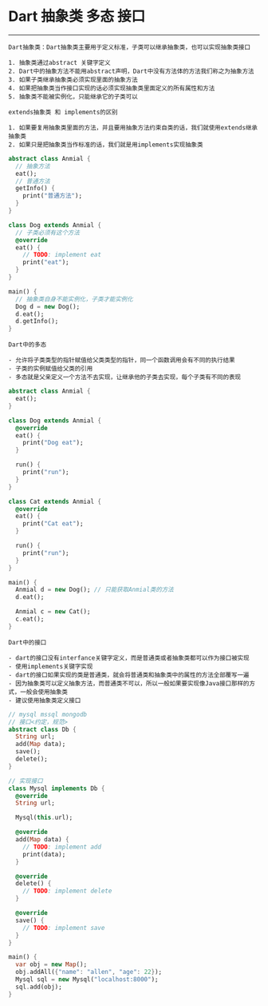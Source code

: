 # Dart 抽象类 多态 接口
---

	Dart抽象类：Dart抽象类主要用于定义标准，子类可以继承抽象类，也可以实现抽象类接口
	
	1. 抽象类通过abstract 关键字定义
	2. Dart中的抽象方法不能用abstract声明，Dart中没有方法体的方法我们称之为抽象方法
	3. 如果子类继承抽象类必须实现里面的抽象方法
	4. 如果把抽象类当作接口实现的话必须实现抽象类里面定义的所有属性和方法
	5. 抽象类不能被实例化，只能继承它的子类可以
	
	extends抽象类 和 implements的区别
	
	1. 如果要复用抽象类里面的方法，并且要用抽象方法约束自类的话，我们就使用extends继承抽象类
	2. 如果只是把抽象类当作标准的话，我们就是用implements实现抽象类
	
```dart
abstract class Anmial {
  // 抽象方法
  eat();
  // 普通方法
  getInfo() {
    print("普通方法");
  }
}

class Dog extends Anmial {
  // 子类必须有这个方法
  @override
  eat() {
    // TODO: implement eat
    print("eat");
  }
}

main() {
  // 抽象类自身不能实例化，子类才能实例化
  Dog d = new Dog();
  d.eat();
  d.getInfo();
}
```

	Dart中的多态
	
	- 允许将子类类型的指针赋值给父类类型的指针，同一个函数调用会有不同的执行结果
	- 子类的实例赋值给父类的引用
	- 多态就是父亲定义一个方法不去实现，让继承他的子类去实现，每个子类有不同的表现
	
```dart
abstract class Anmial {
  eat();
}

class Dog extends Anmial {
  @override
  eat() {
    print("Dog eat");
  }

  run() {
    print("run");
  }
}

class Cat extends Anmial {
  @override
  eat() {
    print("Cat eat");
  }

  run() {
    print("run");
  }
}

main() {
  Anmial d = new Dog(); // 只能获取Anmial类的方法
  d.eat();

  Anmial c = new Cat();
  c.eat();
}
```

	Dart中的接口
	
	- dart的接口没有interfance关键字定义，而是普通类或者抽象类都可以作为接口被实现
	- 使用implements关键字实现
	- dart的接口如果实现的类是普通类，就会将普通类和抽象类中的属性的方法全部覆写一遍
	- 因为抽象类可以定义抽象方法，而普通类不可以，所以一般如果要实现像Java接口那样的方式，一般会使用抽象类
	- 建议使用抽象类定义接口
	
```dart
// mysql mssql mongodb
// 接口<约定，规范>
abstract class Db {
  String url;
  add(Map data);
  save();
  delete();
}

// 实现接口
class Mysql implements Db {
  @override
  String url;

  Mysql(this.url);

  @override
  add(Map data) {
    // TODO: implement add
    print(data);
  }

  @override
  delete() {
    // TODO: implement delete
  }

  @override
  save() {
    // TODO: implement save
  }
}

main() {
  var obj = new Map();
  obj.addAll({"name": "allen", "age": 22});
  Mysql sql = new Mysql("localhost:8000");
  sql.add(obj);
}

```